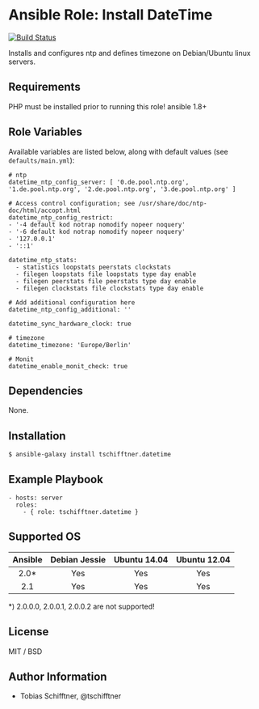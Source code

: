 # Ansible Role: Install DateTime

[![Build Status](https://travis-ci.org/tschifftner/ansible-role-datetime.svg)](https://travis-ci.org/tschifftner/ansible-role-datetime)

Installs and configures ntp and defines timezone on Debian/Ubuntu linux servers.

## Requirements

PHP must be installed prior to running this role!
ansible 1.8+

## Role Variables

Available variables are listed below, along with default values (see `defaults/main.yml`):

```
# ntp
datetime_ntp_config_server: [ '0.de.pool.ntp.org', '1.de.pool.ntp.org', '2.de.pool.ntp.org', '3.de.pool.ntp.org' ]

# Access control configuration; see /usr/share/doc/ntp-doc/html/accopt.html
datetime_ntp_config_restrict:
- '-4 default kod notrap nomodify nopeer noquery'
- '-6 default kod notrap nomodify nopeer noquery'
- '127.0.0.1'
- '::1'

datetime_ntp_stats:
  - statistics loopstats peerstats clockstats
  - filegen loopstats file loopstats type day enable
  - filegen peerstats file peerstats type day enable
  - filegen clockstats file clockstats type day enable

# Add additional configuration here
datetime_ntp_config_additional: ''

datetime_sync_hardware_clock: true

# timezone
datetime_timezone: 'Europe/Berlin'

# Monit
datetime_enable_monit_check: true
```

## Dependencies

None.

## Installation

```
$ ansible-galaxy install tschifftner.datetime
```

## Example Playbook

    - hosts: server
      roles:
        - { role: tschifftner.datetime }

## Supported OS

Ansible          | Debian Jessie    | Ubuntu 14.04    | Ubuntu 12.04
:--------------: | :--------------: | :-------------: | :-------------: 
2.0*             | Yes              | Yes             | Yes
2.1              | Yes              | Yes             | Yes

*) 2.0.0.0, 2.0.0.1, 2.0.0.2 are not supported!

## License

MIT / BSD

## Author Information

 - Tobias Schifftner, @tschifftner